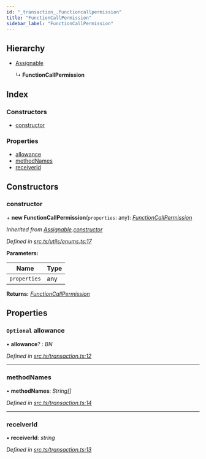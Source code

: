 ```yaml
---
id: "_transaction_.functioncallpermission"
title: "FunctionCallPermission"
sidebar_label: "FunctionCallPermission"
---
```


## Hierarchy

* [Assignable](_utils_enums_.assignable.md)

  ↳ **FunctionCallPermission**

## Index

### Constructors

* [constructor](_transaction_.functioncallpermission.md#constructor)

### Properties

* [allowance](_transaction_.functioncallpermission.md#optional-allowance)
* [methodNames](_transaction_.functioncallpermission.md#methodnames)
* [receiverId](_transaction_.functioncallpermission.md#receiverid)

## Constructors

###  constructor

\+ **new FunctionCallPermission**(`properties`: any): *[FunctionCallPermission](_transaction_.functioncallpermission.md)*

*Inherited from [Assignable](_utils_enums_.assignable.md).[constructor](_utils_enums_.assignable.md#constructor)*

*Defined in [src.ts/utils/enums.ts:17](https://github.com/nearprotocol/nearlib/blob/d578981/src.ts/utils/enums.ts#L17)*

**Parameters:**

Name | Type |
------ | ------ |
`properties` | any |

**Returns:** *[FunctionCallPermission](_transaction_.functioncallpermission.md)*

## Properties

### `Optional` allowance

• **allowance**? : *BN*

*Defined in [src.ts/transaction.ts:12](https://github.com/nearprotocol/nearlib/blob/d578981/src.ts/transaction.ts#L12)*

___

###  methodNames

• **methodNames**: *String[]*

*Defined in [src.ts/transaction.ts:14](https://github.com/nearprotocol/nearlib/blob/d578981/src.ts/transaction.ts#L14)*

___

###  receiverId

• **receiverId**: *string*

*Defined in [src.ts/transaction.ts:13](https://github.com/nearprotocol/nearlib/blob/d578981/src.ts/transaction.ts#L13)*

